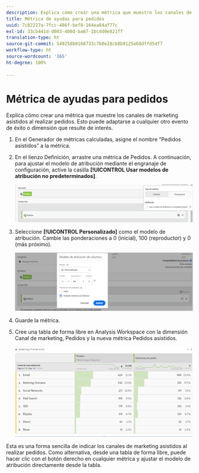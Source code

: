 ```yaml
---
description: Explica cómo crear una métrica que muestre los canales de marketing asistidos al realizar pedidos. Esto puede adaptarse a cualquier otro evento de éxito o dimensión que resulte de interés.
title: Métrica de ayudas para pedidos
uuid: 7c82227a-7fcc-486f-bef8-164ea84af77c
exl-id: 33cb441d-d003-408d-ba67-1bcdd0e821ff
translation-type: ht
source-git-commit: 549258b0168733c7b0e28cb8b9125e68dffd5df7
workflow-type: ht
source-wordcount: '165'
ht-degree: 100%

---
```


# Métrica de ayudas para pedidos

Explica cómo crear una métrica que muestre los canales de marketing asistidos al realizar pedidos. Esto puede adaptarse a cualquier otro evento de éxito o dimensión que resulte de interés.

1. En el Generador de métricas calculadas, asigne el nombre “Pedidos asistidos” a la métrica.
1. En el lienzo Definición, arrastre una métrica de Pedidos. A continuación, para ajustar el modelo de atribución mediante el engranaje de configuración, active la casilla **[!UICONTROL Usar modelos de atribución no predeterminados]**.

   ![](assets/attr-model.png)

1. Seleccione **[!UICONTROL Personalizado]** como el modelo de atribución. Cambie las ponderaciones a 0 (inicial), 100 (reproductor) y 0 (más próximo).

   ![](assets/custom-attr-model.png)

1. Guarde la métrica.
1. Cree una tabla de forma libre en Analysis Workspace con la dimensión Canal de marketing, Pedidos y la nueva métrica Pedidos asistidos.

   ![](assets/mktg-channel-assists.png)

Esta es una forma sencilla de indicar los canales de marketing asistidos al realizar pedidos. Como alternativa, desde una tabla de forma libre, puede hacer clic con el botón derecho en cualquier métrica y ajustar el modelo de atribución directamente desde la tabla.
